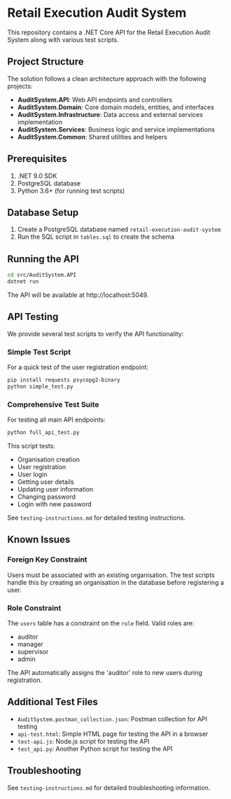 # Retail Execution Audit System

This repository contains a .NET Core API for the Retail Execution Audit System along with various test scripts.

## Project Structure

The solution follows a clean architecture approach with the following projects:
- **AuditSystem.API**: Web API endpoints and controllers
- **AuditSystem.Domain**: Core domain models, entities, and interfaces
- **AuditSystem.Infrastructure**: Data access and external services implementation
- **AuditSystem.Services**: Business logic and service implementations
- **AuditSystem.Common**: Shared utilities and helpers

## Prerequisites

1. .NET 9.0 SDK
2. PostgreSQL database
3. Python 3.6+ (for running test scripts)

## Database Setup

1. Create a PostgreSQL database named `retail-execution-audit-system`
2. Run the SQL script in `tables.sql` to create the schema

## Running the API

```bash
cd src/AuditSystem.API
dotnet run
```

The API will be available at http://localhost:5049.

## API Testing

We provide several test scripts to verify the API functionality:

### Simple Test Script

For a quick test of the user registration endpoint:

```bash
pip install requests psycopg2-binary
python simple_test.py
```

### Comprehensive Test Suite

For testing all main API endpoints:

```bash
python full_api_test.py
```

This script tests:
- Organisation creation
- User registration
- User login
- Getting user details
- Updating user information
- Changing password
- Login with new password

See `testing-instructions.md` for detailed testing instructions.

## Known Issues

### Foreign Key Constraint

Users must be associated with an existing organisation. The test scripts handle this by creating an organisation in the database before registering a user.

### Role Constraint

The `users` table has a constraint on the `role` field. Valid roles are:
- auditor
- manager
- supervisor
- admin

The API automatically assigns the 'auditor' role to new users during registration.

## Additional Test Files

- `AuditSystem.postman_collection.json`: Postman collection for API testing
- `api-test.html`: Simple HTML page for testing the API in a browser
- `test-api.js`: Node.js script for testing the API
- `test_api.py`: Another Python script for testing the API

## Troubleshooting

See `testing-instructions.md` for detailed troubleshooting information. 